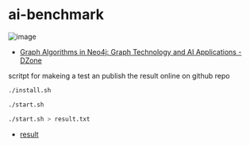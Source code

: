 # ai-benchmark

![image](https://github.com/tom-sapletta-com/ai-benchmark/assets/5669657/9bf0bb5c-b8c6-4eb3-8b35-319e6f37e0c7)

+ [Graph Algorithms in Neo4j: Graph Technology and AI Applications - DZone](https://dzone.com/articles/graph-algorithms-in-neo4j-graph-technology-amp-ai)


scritpt for makeing a test an publish the result online on github repo



```bash
./install.sh
```



```bash
./start.sh
```


```bash
./start.sh > result.txt
```


+ [result](result.md)
